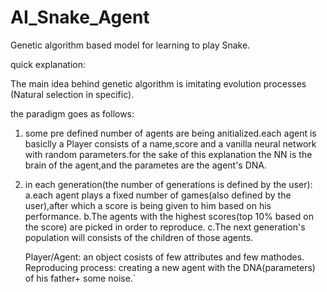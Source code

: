 # AI_Snake_Agent

Genetic algorithm based model for learning to play Snake.

quick explanation:

The main idea behind genetic algorithm is imitating evolution processes (Natural selection in specific).

the paradigm goes as follows:

1) some pre defined number of agents are being anitialized.each agent is basiclly a Player consists of a name,score and
   a vanilla neural network with random parameters.for the sake of this explanation the NN is the brain of the agent,and the parametes are the agent's DNA.

2) in each generation(the number of generations is defined by the user):
    a.each agent plays a fixed number of games(also defined by the user),after which a score is being given to him based on his performance.
    b.The agents with the highest scores(top 10% based on the score) are picked in order to reproduce.
    c.The next generation's population will consists of the children of those agents.


    Player/Agent: an object cosists of few attributes and few mathodes.
    Reproducing process: creating a new agent with the DNA(parameters) of his father+ some noise.`





